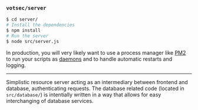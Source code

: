 ### `votsec/server`

```bash
$ cd server/
# Install the dependencies
$ npm install
# Run the server
$ node src/server.js
```

In production, you will very likely want to use a process manager like [PM2](http://pm2.keymetrics.io/) to run your scripts as [daemons](https://en.wikipedia.org/wiki/Daemon_(computing)) and to handle automatic restarts and logging.

---

Simplistic resource server acting as an intermediary between frontend and database, authenticating requests. The database related code (located in `src/database/`) is intentially written in a way that allows for easy interchanging of database services.
